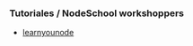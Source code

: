 
### Tutoriales / NodeSchool workshoppers

* [learnyounode](https://github.com/workshopper/learnyounode)
